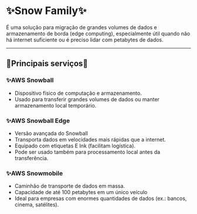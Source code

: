 # ✨Snow Family✨

É uma solução para migração de grandes volumes de dados e armazenamento de borda (edge computing), especialmente útil quando não há internet suficiente ou é preciso lidar com petabytes de dados.

---

## 🌸Principais serviços🌸

### ✨AWS Snowball
- Dispositivo físico de computação e armazenamento.
- Usado para transferir grandes volumes de dados ou manter armazenamento local temporário.

### ✨AWS Snowball Edge
- Versão avançada do Snowball
- Transporta dados em velocidades mais rápidas que a internet.
- Equipado com etiquetas E Ink (facilitam logística).
- Pode ser usado também para processamento local antes da transferência.

### ✨AWS Snowmobile
- Caminhão de transporte de dados em massa.
- Capacidade de até 100 petabytes em um único veículo
- Ideal para empresas com enormes quantidades de dados (ex.: bancos, cinema, satélites).
